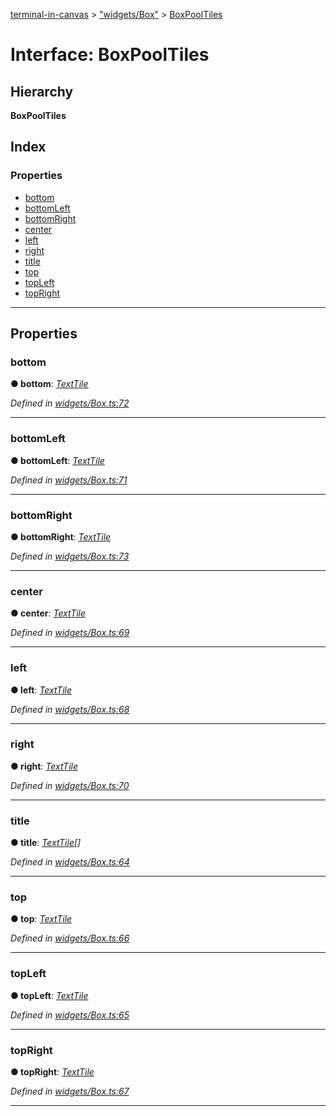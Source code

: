 [terminal-in-canvas](../README.md) > ["widgets/Box"](../modules/_widgets_box_.md) > [BoxPoolTiles](../interfaces/_widgets_box_.boxpooltiles.md)

# Interface: BoxPoolTiles

## Hierarchy

**BoxPoolTiles**

## Index

### Properties

* [bottom](_widgets_box_.boxpooltiles.md#bottom)
* [bottomLeft](_widgets_box_.boxpooltiles.md#bottomleft)
* [bottomRight](_widgets_box_.boxpooltiles.md#bottomright)
* [center](_widgets_box_.boxpooltiles.md#center)
* [left](_widgets_box_.boxpooltiles.md#left)
* [right](_widgets_box_.boxpooltiles.md#right)
* [title](_widgets_box_.boxpooltiles.md#title)
* [top](_widgets_box_.boxpooltiles.md#top)
* [topLeft](_widgets_box_.boxpooltiles.md#topleft)
* [topRight](_widgets_box_.boxpooltiles.md#topright)

---

## Properties

<a id="bottom"></a>

###  bottom

**● bottom**: *[TextTile](_terminal_.texttile.md)*

*Defined in [widgets/Box.ts:72](https://github.com/danikaze/terminal-in-canvas/blob/a5ea4f7/src/widgets/Box.ts#L72)*

___
<a id="bottomleft"></a>

###  bottomLeft

**● bottomLeft**: *[TextTile](_terminal_.texttile.md)*

*Defined in [widgets/Box.ts:71](https://github.com/danikaze/terminal-in-canvas/blob/a5ea4f7/src/widgets/Box.ts#L71)*

___
<a id="bottomright"></a>

###  bottomRight

**● bottomRight**: *[TextTile](_terminal_.texttile.md)*

*Defined in [widgets/Box.ts:73](https://github.com/danikaze/terminal-in-canvas/blob/a5ea4f7/src/widgets/Box.ts#L73)*

___
<a id="center"></a>

###  center

**● center**: *[TextTile](_terminal_.texttile.md)*

*Defined in [widgets/Box.ts:69](https://github.com/danikaze/terminal-in-canvas/blob/a5ea4f7/src/widgets/Box.ts#L69)*

___
<a id="left"></a>

###  left

**● left**: *[TextTile](_terminal_.texttile.md)*

*Defined in [widgets/Box.ts:68](https://github.com/danikaze/terminal-in-canvas/blob/a5ea4f7/src/widgets/Box.ts#L68)*

___
<a id="right"></a>

###  right

**● right**: *[TextTile](_terminal_.texttile.md)*

*Defined in [widgets/Box.ts:70](https://github.com/danikaze/terminal-in-canvas/blob/a5ea4f7/src/widgets/Box.ts#L70)*

___
<a id="title"></a>

###  title

**● title**: *[TextTile](_terminal_.texttile.md)[]*

*Defined in [widgets/Box.ts:64](https://github.com/danikaze/terminal-in-canvas/blob/a5ea4f7/src/widgets/Box.ts#L64)*

___
<a id="top"></a>

###  top

**● top**: *[TextTile](_terminal_.texttile.md)*

*Defined in [widgets/Box.ts:66](https://github.com/danikaze/terminal-in-canvas/blob/a5ea4f7/src/widgets/Box.ts#L66)*

___
<a id="topleft"></a>

###  topLeft

**● topLeft**: *[TextTile](_terminal_.texttile.md)*

*Defined in [widgets/Box.ts:65](https://github.com/danikaze/terminal-in-canvas/blob/a5ea4f7/src/widgets/Box.ts#L65)*

___
<a id="topright"></a>

###  topRight

**● topRight**: *[TextTile](_terminal_.texttile.md)*

*Defined in [widgets/Box.ts:67](https://github.com/danikaze/terminal-in-canvas/blob/a5ea4f7/src/widgets/Box.ts#L67)*

___

